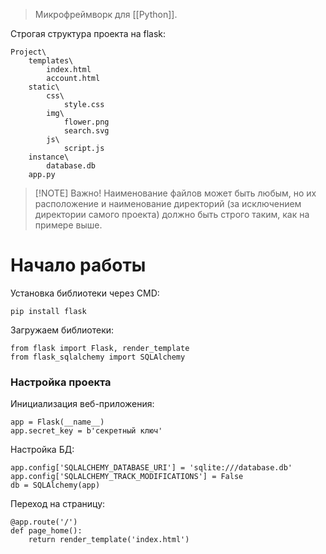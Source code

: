 >Микрофреймворк для [[Python]].

Строгая структура проекта на flask:
```
Project\
	templates\
		index.html
		account.html
	static\
		css\
			style.css
		img\
			flower.png
			search.svg
		js\
			script.js
	instance\
		database.db
	app.py
```

> [!NOTE] Важно!
> Наименование файлов может быть любым, но их расположение и наименование директорий (за исключением директории самого проекта) должно быть строго таким, как на примере выше.


# Начало работы

Установка библиотеки через CMD:
```
pip install flask
```

Загружаем библиотеки:
```
from flask import Flask, render_template
from flask_sqlalchemy import SQLAlchemy
```

### Настройка проекта

Инициализация веб-приложения:
```
app = Flask(__name__)
app.secret_key = b'секретный ключ'
```

Настройка БД:
```
app.config['SQLALCHEMY_DATABASE_URI'] = 'sqlite:///database.db'
app.config['SQLALCHEMY_TRACK_MODIFICATIONS'] = False
db = SQLAlchemy(app)
```

Переход на страницу:
```
@app.route('/')  
def page_home():  
    return render_template('index.html')
```
